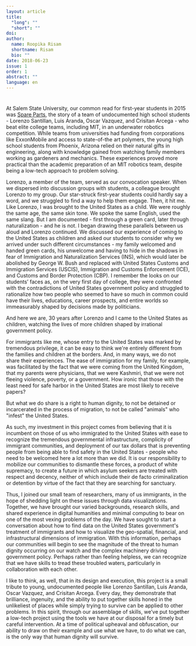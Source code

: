 ```yaml
---
layout: article
title: 
  "long": ""
  "short": ""
doi:
author: 
  name: Roopika Risam
  shortname: Risam
  bio: ""
date: 2018-06-23
issue: 1
order: 1
abstract: ""
language: en
---
```



# 

At Salem State University, our common read for first-year students in 2015 was [Spare Parts](https://books.google.com/books?id=on1zAwAAQBAJ&printsec=frontcover&dq=spare+parts&hl=en&sa=X&ved=0ahUKEwjmlpbXnuPbAhUD7oMKHR89CUUQ6AEIKTAA#v=onepage&q&f=false), the story of a team of undocumented high school students - Lorenzo Santillan, Luis Aranda, Oscar Vazquez, and Crisitan Arcega - who beat elite college teams, including MIT, in an underwater robotics competition. While teams from universities had funding from corporations like ExxonMobile and access to state-of-the art polymers, the young high school students from Phoenix, Arizona relied on their natural gifts in engineering, along with knowledge gained from watching family members working as gardeners and mechanics. These experiences proved more practical than the academic preparation of an MIT robotics team, despite being a low-tech approach to problem solving.  

Lorenzo, a member of the team, served as our convocation speaker. When we dispersed into discussion groups with students, a colleague brought Lorenzo to my group. Our star-struck first-year students could hardly say a word, and we struggled to find a way to help them engage. Then, it hit me. Like Lorenzo, I was brought to the United States as a child. We were roughly the same age, the same skin tone. We spoke the same English, used the same slang. But I am documented - first through a green card, later through naturalization - and he is not. I began drawing these parallels between us aloud and Lorenzo continued. We discussed our experience of coming to the United States as children and asked our students to consider why we arrived under such different circumstances - my family welcomed and handed green cards, his unwelcome and having to hide in the shadows in fear of Immigration and Naturalization Services (INS), which would later be abolished by George W. Bush and replaced with United States Customs and Immigration Services (USCIS), Immigration and Customs Enforcement (ICE), and Customs and Border Protection (CBP). I remember the looks on our students’ faces as, on the very first day of college, they were confronted with the contradictions of United States government policy and struggled to rationalize how two people who seemed to have so much in common could have their lives, educations, career prospects, and entire worlds so immeasurably shaped by decisions made by politicians. 

And here we are, 30 years after Lorenzo and I came to the United States as children, watching the lives of more children shaped by irrational government policy. 

For immigrants like me, whose entry to the United States was marked by tremendous privilege, it can be easy to think we're entirely different from the families and children at the borders. And, in many ways, we do not share their experiences. The ease of immigration for my family, for example, was facilitated by the fact that we were coming from the United Kingdom, that my parents were physicians, that we were Kashmiri, that we were not fleeing violence, poverty, or a government. How ironic that those with the least need for safe harbor in the United States are most likely to receive papers?  

But what we do share is a right to human dignity, to not be detained or incarcerated in the process of migration, to not be called "animals" who "infest" the United States.

As such, my investment in this project comes from believing that it is incumbent on those of us who immigrated to the United States with ease to recognize the tremendous governmental infrastructure, complicity of immigrant communities, and deployment of our tax dollars that is preventing people from being able to find safety in the United States - people who need to be welcomed here a lot more than we did. It is our responsibility to mobilize our communities to dismantle these forces, a product of white supremacy, to create a future in which asylum seekers are treated with respect and decency, neither of which include their de facto criminalization or detention by virtue of the fact that they are searching for sanctuary.

Thus, I joined our small team of researchers, many of us immigrants, in the hope of shedding light on these issues through data visualizations. Together, we have brought our varied backgrounds, research skills, and shared experience in digital humanities and minimal computing to bear on one of the most vexing problems of the day. We have sought to start a conversation about how to find data on the United States government's treatment of immigrants and how to visualize the geo-spatial, financial, and infrastructural dimensions of immigration. With this information, perhaps our communities will begin to see the magnitude of the threat to human dignity occurring on our watch and the complex machinery driving government policy. Perhaps rather than feeling helpless, we can recognize that we have skills to tread these troubled waters, particularly in collaboration with each other.  

I like to think, as well, that in its design and execution, this project is a small tribute to young, undocumented people like Lorenzo Santillan, Luis Aranda, Oscar Vazquez, and Crisitan Arcega. Every day, they demonstrate that brilliance, ingenuity, and the ability to put together skills honed in the unlikeliest of places while simply trying to survive can be applied to other problems. In this spirit, through our assemblage of skills, we’ve put together a low-tech project using the tools we have at our disposal for a timely but careful intervention. At a time of political upheaval and obfuscation, our ability to draw on their example and use what we have, to do what we can, is the only way that human dignity will survive. 


